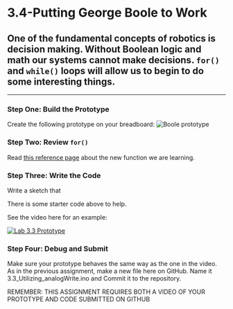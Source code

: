 # 3.4-Putting George Boole to Work
## One of the fundamental concepts of robotics is decision making.  Without Boolean logic and math our systems cannot make decisions.  `for()` and `while()` loops will allow us to begin to do some interesting things.
---
### Step One: Build the Prototype
Create the following prototype on your breadboard:
![Boole prototype]()

### Step Two: Review `for()`
Read [this reference page](https://www.arduino.cc/reference/en/language/structure/control-structure/for/) about the new function we are learning.  

### Step Three: Write the Code
Write a sketch that



There is some starter code above to help.

See the video here for an example: 

[![Lab 3.3 Prototype](http://img.youtube.com/vi/riyNHcp8Qs4/0.jpg)](https://www.youtube.com/watch?v=riyNHcp8Qs4 "Lab 3.3 Prototype")

### Step Four: Debug and Submit
Make sure your prototype behaves the same way as the one in the video. As in the previous assignment, make a new file here on GitHub. Name it 3.3_Utilizing_analogWrite.ino and Commit it to the repository.

REMEMBER: THIS ASSIGNMENT REQUIRES BOTH A VIDEO OF YOUR PROTOTYPE AND CODE SUBMITTED ON GITHUB
